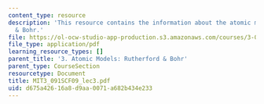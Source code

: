 ```yaml
---
content_type: resource
description: 'This resource contains the information about the atomic models: Rutherford
  & Bohr.'
file: https://ol-ocw-studio-app-production.s3.amazonaws.com/courses/3-091sc-introduction-to-solid-state-chemistry-fall-2010/d675a42616a8d9aa0071a682b434e233_MIT3_091SCF09_lec3.pdf
file_type: application/pdf
learning_resource_types: []
parent_title: '3. Atomic Models: Rutherford & Bohr'
parent_type: CourseSection
resourcetype: Document
title: MIT3_091SCF09_lec3.pdf
uid: d675a426-16a8-d9aa-0071-a682b434e233
---
```

